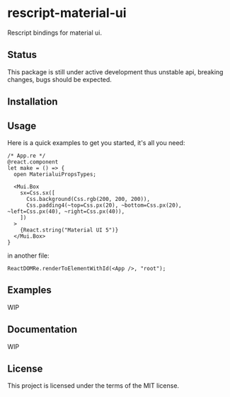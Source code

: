 # rescript-material-ui
Rescript bindings for material ui.

## Status

This package is still under active development thus unstable api, breaking changes, bugs should be expected.

## Installation

## Usage

Here is a quick examples to get you started, it's all you need:

```
/* App.re */
@react.component
let make = () => {
  open MaterialuiPropsTypes;

  <Mui.Box
    sx=Css.sx([
      Css.background(Css.rgb(200, 200, 200)),
      Css.padding4(~top=Css.px(20), ~bottom=Css.px(20), ~left=Css.px(40), ~right=Css.px(40)),
    ])
  >
    {React.string("Material UI 5")}
  </Mui.Box>
}
```

in another file:

```
ReactDOMRe.renderToElementWithId(<App />, "root");
```

## Examples

WIP

## Documentation

WIP

## License

This project is licensed under the terms of the MIT license.
